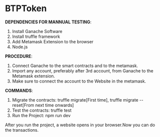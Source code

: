 # BTPToken

**DEPENDENCIES FOR MANNUAL TESTING**:
1. Install Ganache Software
2. Install truffle framework
3. Add Metamask Extension to the browser
4. Node.js

**PROCEDURE**:
1. Connect Ganache to the smart contracts and to the metamask.
2. Import any account, preferably after 3rd account, from Ganache to the Metamask extension.
3. Make sure to connect the account to the Website in the metamask.

**COMMANDS**:
1. Migrate the contracts: truffle migrate[First time], truffle migrate --reset[From next time onwards]
2. Test the contracts: truffle test
3. Run the Project: npm run dev

After you run the project, a website opens in your browser.Now you can do the transactions.
